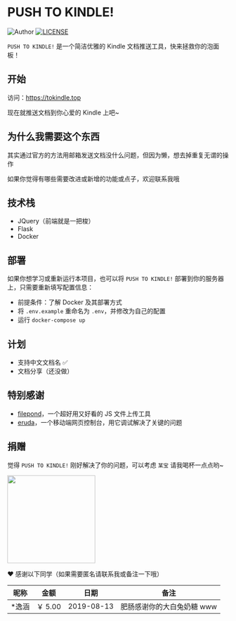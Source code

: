 # PUSH TO KINDLE!

![Author](https://img.shields.io/badge/author-aneureka-orange.svg) [![LICENSE](https://img.shields.io/badge/license-Anti%20996-blue.svg)](https://github.com/996icu/996.ICU/blob/master/LICENSE)

`PUSH TO KINDLE!` 是一个简洁优雅的 Kindle 文档推送工具，快来拯救你的泡面板！

## 开始

访问：<https://tokindle.top>

现在就推送文档到你心爱的 Kindle 上吧~

## 为什么我需要这个东西

其实通过官方的方法用邮箱发送文档没什么问题，但因为懒，想去掉重复无谓的操作

如果你觉得有哪些需要改进或新增的功能或点子，欢迎联系我哦

## 技术栈

- JQuery（前端就是一把梭）
- Flask
- Docker

## 部署

如果你想学习或重新运行本项目，也可以将 `PUSH TO KINDLE!` 部署到你的服务器上，只需要重新填写配置信息：

- 前提条件：了解 Docker 及其部署方式
- 将 `.env.example` 重命名为 `.env`，并修改为自己的配置
- 运行 `docker-compose up`

## 计划

- 支持中文文档名 ✅
- 文档分享（还没做）

## 特别感谢

- [filepond](https://github.com/pqina/filepond)，一个超好用又好看的 JS 文件上传工具
- [eruda](https://github.com/liriliri/eruda)，一个移动端网页控制台，用它调试解决了关键的问题

## 捐赠

觉得 `PUSH TO KINDLE!` 刚好解决了你的问题，可以考虑 `某宝` 请我喝杯一点点哟~

<img width="200px" src="https://i.loli.net/2019/04/07/5ca9ef413e986.jpg" />

❤️ 感谢以下同学（如果需要匿名请联系我或备注一下哦）

| 昵称   | 金额    | 日期       | 备注                       |
| ------ | ------- | ---------- | -------------------------- |
| \*逸涵 | ￥ 5.00 | 2019-08-13 | 肥肠感谢你的大白兔奶糖 www |
